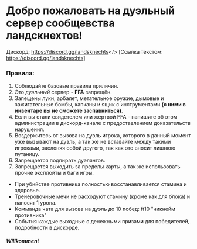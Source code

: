 # Добро пожаловать на дуэльный сервер **сообщевства ландскнехтов!**
Дискорд: <a id="LANDSKNECTS MORDHAU RUS">https://discord.gg/landsknechts</> 
[Ссылка текстом: https://discord.gg/landsknechts]
### **Правила:**
1. Соблюдайте базовые правила приличия.
2. Это *дуэльный* сервер - **FFA** запрещён.
3. Запещены луки, арбалет, метательное оружие, дымовые и зажигательные бомбы, капканы и ящик с инструментами **(с ними в инвентаре вы не сможете заспавниться)**. 
5. Если вы стали свидетелем или жертвой FFA - напишите об этом администрации в дискорд-канале с предоставлением доказательств нарушения.
6. Воздержитесь от вызова на дуэль игрока, которого в данный момент уже вызывают на дуэль, а так же не вставайте между такими игроками, заслоняя собой другого, так как это вносит лишнюю путаницу.
7. Запрещается подпирать дуэлянтов.
8. Запрещается выходить за пределы карты, а так же использовать прочие эксплойты и баги игры.
- При убийстве противника полностью восстанавливается стамина и здоровье.
- Тренеровочные мечи не расходуют стамину (кроме как для блока) и наносят 1 урона.
- Комманда чата для вызова на дуэль до 10 побед: ft10 "никнейм противника"
- События каждые выходные с денежными призами для победителей, подробности в дискорде.
#### ***Willkommen***! 
